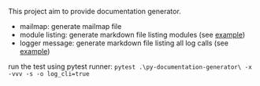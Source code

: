 This project aim to provide documentation generator.

- mailmap: generate mailmap file
- module listing: generate markdown file listing modules (see [example](docs/MODULES.md))
- logger message: generate markdown file listing all log calls (see [example](docs/LOGGED_MESSAGES.md))


run the test using pytest runner: `pytest .\py-documentation-generator\ -x -vvv -s -o log_cli=true`